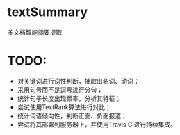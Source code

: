 # textSummary
多文档智能摘要提取

# TODO:
* 对关键词进行词性判断，抽取出名词、动词；  
* 采用句号而不是逗号进行分句；  
* 统计句子长度出现频率，分析其特征；  
* 尝试使用TextRank算法进行对比；  
* 统计词语倾向性，判断正面、负面报道；
* 尝试将其部署到服务器上，并使用Travis CI进行持续集成。